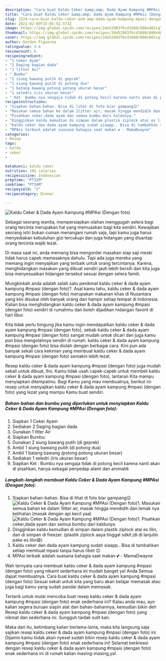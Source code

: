 ```yaml
---
description: "Cara buat Kaldu Ceker &amp;amp; Dada Ayam Kampung #MPAsi (Dengan foto) Sederhana Untuk Jualan"
title: "Cara buat Kaldu Ceker &amp;amp; Dada Ayam Kampung #MPAsi (Dengan foto) Sederhana Untuk Jualan"
slug: 1224-cara-buat-kaldu-ceker-and-amp-dada-ayam-kampung-mpasi-dengan-foto-sederhana-untuk-jualan
date: 2021-02-09T15:05:52.573Z
image: https://img-global.cpcdn.com/recipes/2de52983f6cd1680/680x482cq70/kaldu-ceker-dada-ayam-kampung-mpasi-dengan-foto-foto-resep-utama.jpg
thumbnail: https://img-global.cpcdn.com/recipes/2de52983f6cd1680/680x482cq70/kaldu-ceker-dada-ayam-kampung-mpasi-dengan-foto-foto-resep-utama.jpg
cover: https://img-global.cpcdn.com/recipes/2de52983f6cd1680/680x482cq70/kaldu-ceker-dada-ayam-kampung-mpasi-dengan-foto-foto-resep-utama.jpg
author: Gordon Figueroa
ratingvalue: 3.4
reviewcount: 6
recipeingredient:
- "1 Ceker Ayam"
- "2 Daging bagian dada"
- "1 litter Air"
- " Bumbu"
- "2 siung bawang putih di geprek"
- "1 siung bawang putih di potong dua"
- "1 batang bawang potong potong ukuran besar"
- "1 seledri iris ukuran besar"
- " Ket  Bumbu nya sengaja tidak di potong kecil karena nanti akan di pisahkan hanya sebagai penyedap alami dan aromatik"
recipeinstructions:
- "Siapkan bahan-bahan. Bisa di lihat di foto biar gampang😉"
- "Masukan semua bahan ke dalam 1litter air, masak hingga mendidih dan lemak nya kelihatan (masak dengan api kecil yaa)"
- "Pisahkan ceker,dada ayam dan semua bumbu dari kaldunya."
- "Dingginkan kaldu kemudian di simpan dalam plastik ziplock atai es lilin, dan di simpan di freezer. (plastik ziplock aaya tinggal sdkit jdi di lanjutin pake es lilin😅)"
- "Kaldu ceker dan dada ayam kampung sudah siaapp.. Bisa di tambahkan setiap membuat mpasi tanpa harus ribet 😉"
- "MPAsi terbaik adalah suasana bahagia saat makan 💕 - MamaDwayne"
categories:
- Resep
tags:
- kaldu
- ceker
- 

katakunci: kaldu ceker  
nutrition: 191 calories
recipecuisine: Indonesian
preptime: "PT31M"
cooktime: "PT34M"
recipeyield: "2"
recipecategory: Dinner

---
```



![Kaldu Ceker &amp; Dada Ayam Kampung #MPAsi (Dengan foto)](https://img-global.cpcdn.com/recipes/2de52983f6cd1680/680x482cq70/kaldu-ceker-dada-ayam-kampung-mpasi-dengan-foto-foto-resep-utama.jpg)

Sebagai seorang wanita, mempersiapkan olahan menggugah selera bagi orang tercinta merupakan hal yang memuaskan bagi kita sendiri. Kewajiban seorang istri bukan cuman menangani rumah saja, tapi kamu juga harus menyediakan kebutuhan gizi tercukupi dan juga hidangan yang disantap orang tercinta wajib lezat.

Di masa  saat ini, anda memang bisa mengorder masakan siap saji meski tidak harus capek memasaknya dahulu. Tapi ada juga mereka yang memang ingin menyajikan yang terbaik untuk orang tercintanya. Karena, menghidangkan masakan yang dibuat sendiri jauh lebih bersih dan kita juga bisa menyesuaikan hidangan tersebut sesuai dengan selera famili. 



Mungkinkah anda adalah salah satu penikmat kaldu ceker &amp; dada ayam kampung #mpasi (dengan foto)?. Asal kamu tahu, kaldu ceker &amp; dada ayam kampung #mpasi (dengan foto) merupakan makanan khas di Nusantara yang kini disukai oleh banyak orang dari hampir setiap tempat di Indonesia. Kalian bisa menghidangkan kaldu ceker &amp; dada ayam kampung #mpasi (dengan foto) sendiri di rumahmu dan boleh dijadikan hidangan favorit di hari libur.

Kita tidak perlu bingung jika kamu ingin mendapatkan kaldu ceker &amp; dada ayam kampung #mpasi (dengan foto), sebab kaldu ceker &amp; dada ayam kampung #mpasi (dengan foto) sangat mudah untuk dicari dan juga kamu pun bisa mengolahnya sendiri di rumah. kaldu ceker &amp; dada ayam kampung #mpasi (dengan foto) bisa diolah dengan berbagai cara. Kini pun ada banyak sekali cara kekinian yang membuat kaldu ceker &amp; dada ayam kampung #mpasi (dengan foto) semakin lebih lezat.

Resep kaldu ceker &amp; dada ayam kampung #mpasi (dengan foto) juga mudah sekali untuk dibuat, lho. Kamu tidak usah capek-capek untuk membeli kaldu ceker &amp; dada ayam kampung #mpasi (dengan foto), lantaran Kita mampu menyiapkan ditempatmu. Bagi Kamu yang mau membuatnya, berikut ini resep untuk menyajikan kaldu ceker &amp; dada ayam kampung #mpasi (dengan foto) yang lezat yang mampu Kamu buat sendiri.

<!--inarticleads1-->

##### Bahan-bahan dan bumbu yang diperlukan untuk menyiapkan Kaldu Ceker &amp; Dada Ayam Kampung #MPAsi (Dengan foto):

1. Siapkan 1 Ceker Ayam
1. Sediakan 2 Daging bagian dada
1. Gunakan 1 litter Air
1. Siapkan  Bumbu:
1. Gunakan 2 siung bawang putih (di geprek)
1. Ambil 1 siung bawang putih (di potong dua)
1. Ambil 1 batang bawang (potong potong ukuran besar)
1. Sediakan 1 seledri (iris ukuran besar)
1. Siapkan  Ket : Bumbu nya sengaja tidak di potong kecil karena nanti akan di pisahkan, hanya sebagai penyedap alami dan aromatik




<!--inarticleads2-->

##### Langkah-langkah membuat Kaldu Ceker &amp; Dada Ayam Kampung #MPAsi (Dengan foto):

1. Siapkan bahan-bahan. Bisa di lihat di foto biar gampang😉
<img src="https://img-global.cpcdn.com/steps/138fdb4f8111b6ab/160x128cq70/kaldu-ceker-dada-ayam-kampung-mpasi-dengan-foto-langkah-memasak-1-foto.jpg" alt="Kaldu Ceker &amp; Dada Ayam Kampung #MPAsi (Dengan foto)">1. Masukan semua bahan ke dalam 1litter air, masak hingga mendidih dan lemak nya kelihatan (masak dengan api kecil yaa)
<img src="https://img-global.cpcdn.com/steps/b7573d24d86c242c/160x128cq70/kaldu-ceker-dada-ayam-kampung-mpasi-dengan-foto-langkah-memasak-2-foto.jpg" alt="Kaldu Ceker &amp; Dada Ayam Kampung #MPAsi (Dengan foto)">1. Pisahkan ceker,dada ayam dan semua bumbu dari kaldunya.
1. Dingginkan kaldu kemudian di simpan dalam plastik ziplock atai es lilin, dan di simpan di freezer. (plastik ziplock aaya tinggal sdkit jdi di lanjutin pake es lilin😅)
1. Kaldu ceker dan dada ayam kampung sudah siaapp.. Bisa di tambahkan setiap membuat mpasi tanpa harus ribet 😉
1. MPAsi terbaik adalah suasana bahagia saat makan 💕 - MamaDwayne




Wah ternyata cara membuat kaldu ceker &amp; dada ayam kampung #mpasi (dengan foto) yang nikamt sederhana ini mudah banget ya! Anda Semua dapat membuatnya. Cara buat kaldu ceker &amp; dada ayam kampung #mpasi (dengan foto) Sesuai sekali untuk kita yang baru akan belajar memasak atau juga bagi kamu yang sudah pandai dalam memasak.

Tertarik untuk mulai mencoba buat resep kaldu ceker &amp; dada ayam kampung #mpasi (dengan foto) enak sederhana ini? Kalau anda mau, ayo kalian segera buruan siapin alat dan bahan-bahannya, kemudian bikin deh Resep kaldu ceker &amp; dada ayam kampung #mpasi (dengan foto) yang nikmat dan sederhana ini. Sungguh taidak sulit kan. 

Maka dari itu, ketimbang kalian berlama-lama, maka kita langsung saja sajikan resep kaldu ceker &amp; dada ayam kampung #mpasi (dengan foto) ini. Dijamin kamu tiidak akan nyesel sudah bikin resep kaldu ceker &amp; dada ayam kampung #mpasi (dengan foto) enak sederhana ini! Selamat berkreasi dengan resep kaldu ceker &amp; dada ayam kampung #mpasi (dengan foto) enak sederhana ini di rumah kalian masing-masing,ya!.

